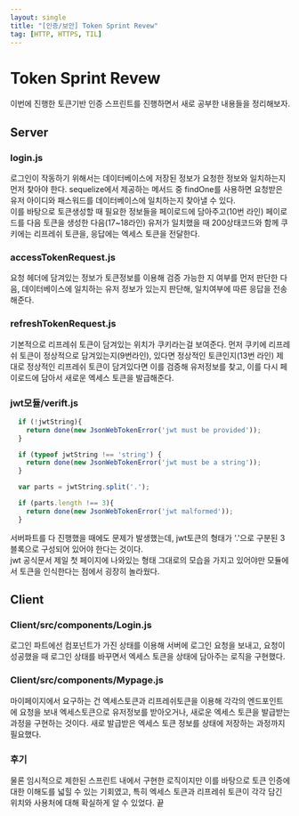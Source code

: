```yaml
---
layout: single
title: "[인증/보안] Token Sprint Revew"
tag: [HTTP, HTTPS, TIL]
---
```


# Token Sprint Revew
이번에 진행한 토큰기반 인증 스프린트를 진행하면서 새로 공부한 내용들을 정리해보자.

## Server

### login.js
<script src="https://gist.github.com/Seunghoya/767450822d9b6143bfefd577b8d234c3.js"></script>
로그인이 작동하기 위해서는 데이터베이스에 저장된 정보가 요청한 정보와 일치하는지 먼저 찾아야 한다. sequelize에서 제공하는 메서드 중 findOne를 사용하면 요청받은 유저 아이디와 패스워드를 데이터베이스에 일치하는지 찾아낼 수 있다.<br>
이를 바탕으로 토큰생성할 때 필요한 정보들을 페이로드에 담아주고(10번 라인) 페이로드를 다음 토큰을 생성한 다음(17~18라인) 유저가 일치했을 때 200상태코드와 함께 쿠키에는 리프레쉬 토큰을, 응답에는 엑세스 토큰을 전달한다.

### accessTokenRequest.js
<script src="https://gist.github.com/Seunghoya/0c41f7bc264613dbbb904f2145a63d39.js"></script>
요청 헤더에 담겨있는 정보가 토큰정보를 이용해 검증 가능한 지 여부를 먼저 판단한 다음, 데이터베이스에 일치하는 유저 정보가 있는지 판단해, 일치여부에 따른 응답을 전송해준다.

### refreshTokenRequest.js
<script src="https://gist.github.com/Seunghoya/f33fcada0ae6889ec6427107f25ec79c.js"></script>
기본적으로 리프레쉬 토큰이 담겨있는 위치가 쿠키라는걸 보여준다. 
먼저 쿠키에 리프레쉬 토큰이 정상적으로 담겨있는지(9번라인), 있다면 정상적인 토큰인지(13번 라인) 제대로 정상적인 리프레쉬 토큰이 담겨있다면 이를 검증해 유저정보를 찾고, 이를 다시 페이로드에 담아서 새로운 엑세스 토큰을 발급해준다.

### jwt모듈/verift.js
```js
  if (!jwtString){
    return done(new JsonWebTokenError('jwt must be provided'));
  }

  if (typeof jwtString !== 'string') {
    return done(new JsonWebTokenError('jwt must be a string'));
  }

  var parts = jwtString.split('.');

  if (parts.length !== 3){
    return done(new JsonWebTokenError('jwt malformed'));
  }
```
서버파트를 다 진행했을 때에도 문제가 발생했는데, jwt토큰의 형태가 '.'으로 구분된 3블록으로 구성되어 있어야 한다는 것이다.<br>
jwt 공식문서 제일 첫 페이지에 나와있는 형태 그대로의 모습을 가지고 있어야만 모듈에서 토큰을 인식한다는 점에서 굉장히 놀라웠다. 

## Client

### Client/src/components/Login.js
<script src="https://gist.github.com/Seunghoya/a030453f2262440c36c61a4580ed3f97.js"></script>
로그인 파트에선 컴포넌트가 가진 상태를 이용해 서버에 로그인 요청을 보내고, 요청이 성공했을 때 로그인 상태를 바꾸면서 엑세스 토큰을 상태에 담아주는 로직을 구현했다.

### Client/src/components/Mypage.js
<script src="https://gist.github.com/Seunghoya/2fe104db6c9a7440d6df6e63cc12f0ba.js"></script>
마이페이지에서 요구하는 건 엑세스토큰과 리프레쉬토큰을 이용해 각각의 엔드포인트에 요청을 보내 엑세스토큰으로 유저정보를 받아오거나, 새로운 엑세스 토큰을 발급받는 과정을 구현하는 것이다. 
새로 발급받은 엑세스 토큰 정보를 상태에 저장하는 과정까지 필요했다.

### 후기
물론 임시적으로 제한된 스프린트 내에서 구현한 로직이지만 이를 바탕으로 토큰 인증에 대한 이해도를 넓힐 수 있는 기회였고, 특히 엑세스 토큰과 리프레쉬 토큰이 각각 담긴 위치와 사용처에 대해 확실하게 알 수 있었다. 끝